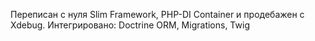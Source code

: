 Переписан с нуля Slim Framework, PHP-DI Container и продебажен с Xdebug. Интегрировано: Doctrine ORM, Migrations, Twig 
